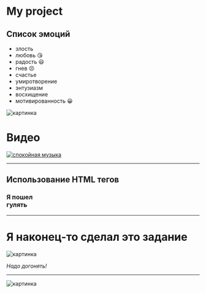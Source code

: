 # My project
## Список эмоций
* злость
* любовь :kissing_heart:
* радость :smiley:
* гнев :persevere:
* счастье
* умиротворение
* энтузиазм
* восхищение
* мотивированность :grinning:


![картинка](https://berez.org/uploads/posts/2020-03/1584418352_s1200.jpg)

# Видео
[![спокойная музыка](https://www.shkolazhizni.ru/img/content/i187/187867_or.jpg)](https://www.youtube.com/watch?v=S7U8ExhCK50)

---
## Использование HTML тегов
### **Я пошел <br> гулять**

_________________________________

# Я наконец-то сделал это задание


![картинка](https://media.2x2tv.ru/content/images/size/w1440h1080/2021/03/190305_Fiat_Concept_Centoventi_12.0-101.jpg)

*Надо догонять!*

__________________________

![картинка](https://gx2invest.ru/wp-content/uploads/2020/01/image_2020_01_29t13_18_20_796z-e1580304286474.png)

